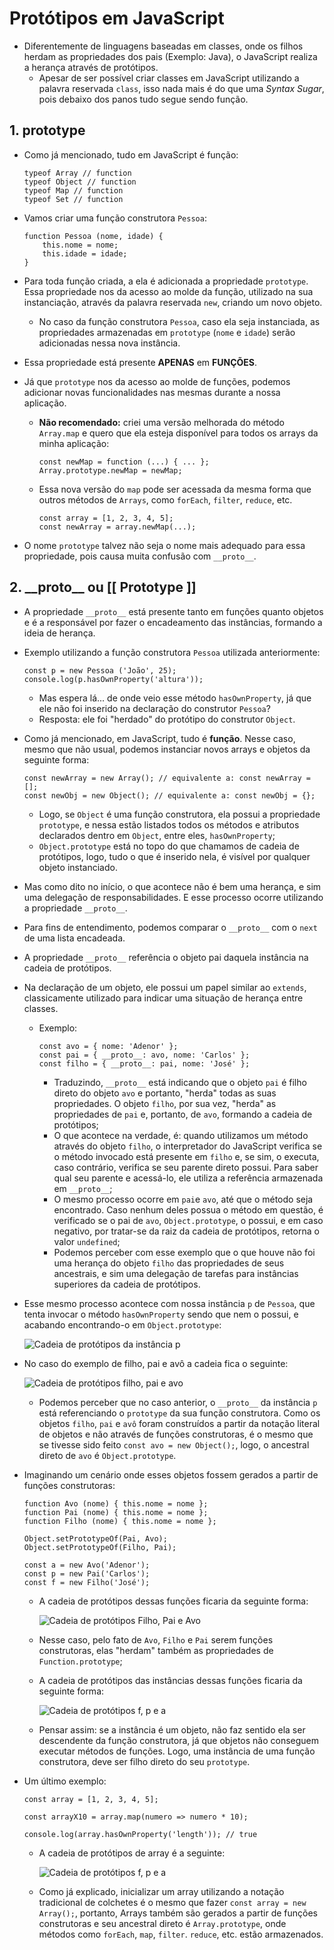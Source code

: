 # Protótipos em JavaScript

- Diferentemente de linguagens baseadas em classes, onde os filhos herdam as propriedades dos pais (Exemplo: Java), o JavaScript
realiza a herança através de protótipos.
    - Apesar de ser possível criar classes em JavaScript utilizando a palavra reservada `class`, isso nada mais é do que uma
    *Syntax Sugar*, pois debaixo dos panos tudo segue sendo função.

## 1. prototype

- Como já mencionado, tudo em JavaScript é função:

    ```
    typeof Array // function
    typeof Object // function
    typeof Map // function
    typeof Set // function
    ```

- Vamos criar uma função construtora `Pessoa`:

    ```
    function Pessoa (nome, idade) {
        this.nome = nome;
        this.idade = idade;
    }
    ```

- Para toda função criada, a ela é adicionada a propriedade `prototype`. Essa propriedade nos da acesso ao molde da função, utilizado
na sua instanciação, através da palavra reservada `new`, criando um novo objeto.
    - No caso da função construtora `Pessoa`, caso ela seja instanciada, as propriedades armazenadas em `prototype` (`nome` e `idade`)
    serão adicionadas nessa nova instância.

- Essa propriedade está presente **APENAS** em **FUNÇÕES**.

- Já que `prototype` nos da acesso ao molde de funções, podemos adicionar novas funcionalidades nas mesmas durante a nossa aplicação.
    - **Não recomendado:** criei uma versão melhorada do método `Array.map` e quero que ela esteja disponível para todos os arrays da
    minha aplicação:

        ```
        const newMap = function (...) { ... };
        Array.prototype.newMap = newMap;
        ```
    
    - Essa nova versão do `map` pode ser acessada da mesma forma que outros métodos de `Arrays`, como `forEach`, `filter`, `reduce`,
    etc.

        ```
        const array = [1, 2, 3, 4, 5];
        const newArray = array.newMap(...);
        ```

- O nome `prototype` talvez não seja o nome mais adequado para essa propriedade, pois causa muita confusão com `__proto__`.

## 2. \_\_proto\_\_ ou [[ Prototype ]]

- A propriedade `__proto__` está presente tanto em funções quanto objetos e é a responsável por fazer o encadeamento das instâncias,
formando a ideia de herança.

- Exemplo utilizando a função construtora `Pessoa` utilizada anteriormente:
    
    ```
    const p = new Pessoa ('João', 25);
    console.log(p.hasOwnProperty('altura'));
    ```

    - Mas espera lá... de onde veio esse método `hasOwnProperty`, já que ele não foi inserido na declaração do construtor `Pessoa`?
    - Resposta: ele foi "herdado" do protótipo do construtor `Object`.

- Como já mencionado, em JavaScript, tudo é **função**. Nesse caso, mesmo que não usual, podemos instanciar novos arrays e objetos 
da seguinte forma:

    ```
    const newArray = new Array(); // equivalente a: const newArray = [];
    const newObj = new Object(); // equivalente a: const newObj = {};
    ```

    - Logo, se `Object` é uma função construtora, ela possui a propriedade `prototype`, e nessa estão listados todos os métodos e
    atributos declarados dentro em `Object`, entre eles, `hasOwnProperty`;
    - `Object.prototype` está no topo do que chamamos de cadeia de protótipos, logo, tudo o que é inserido nela, é visível por
    qualquer objeto instanciado.

- Mas como dito no início, o que acontece não é bem uma herança, e sim uma delegação de responsabilidades. E esse processo ocorre
utilizando a propriedade `__proto__`.

- Para fins de entendimento, podemos comparar o `__proto__` com o `next` de uma lista encadeada.

- A propriedade `__proto__` referência o objeto pai daquela instância na cadeia de protótipos.

- Na declaração de um objeto, ele possui um papel similar ao `extends`, classicamente utilizado para indicar uma situação de herança 
entre classes.
    - Exemplo:

        ```
        const avo = { nome: 'Adenor' };
        const pai = { __proto__: avo, nome: 'Carlos' };
        const filho = { __proto__: pai, nome: 'José' };
        ```

        - Traduzindo, `__proto__` está indicando que o objeto `pai` é filho direto do objeto `avo` e portanto, "herda" todas as suas
        propriedades. O objeto `filho`, por sua vez, "herda" as propriedades de `pai` e, portanto, de `avo`, formando a cadeia de
        protótipos;
        - O que acontece na verdade, é: quando utilizamos um método através do objeto `filho`, o interpretador do JavaScript verifica
        se o método invocado está presente em `filho` e, se sim, o executa, caso contrário, verifica se seu parente direto possui. Para
        saber qual seu parente e acessá-lo, ele utiliza a referência armazenada em `__proto__`;
        - O mesmo processo ocorre em `pai`e `avo`, até que o método seja encontrado. Caso nenhum deles possua o método em questão, é
        verificado se o pai de `avo`, `Object.prototype`, o possui, e em caso negativo, por tratar-se da raiz da cadeia de protótipos,
        retorna o valor `undefined`;
        - Podemos perceber com esse exemplo que o que houve não foi uma herança do objeto `filho` das propriedades de seus ancestrais,
        e sim uma delegação de tarefas para instâncias superiores da cadeia de protótipos.

- Esse mesmo processo acontece com nossa instância `p` de `Pessoa`, que tenta invocar o método `hasOwnProperty` sendo que nem o possui,
e acabando encontrando-o em `Object.prototype`:

    ![Cadeia de protótipos da instância p](./imgs/prototype-chain-1.png)

- No caso do exemplo de filho, pai e avô a cadeia fica o seguinte:

    ![Cadeia de protótipos filho, pai e avo](./imgs/prototype-chain-2.png)

    - Podemos perceber que no caso anterior, o `__proto__` da instância `p` está referenciando o `prototype` da sua função construtora.
    Como os objetos `filho`, `pai` e `avô` foram construídos a partir da notação literal de objetos e não através de funções construtoras,
    é o mesmo que se tivesse sido feito `const avo = new Object();`, logo, o ancestral direto de `avo` é `Object.prototype`.

- Imaginando um cenário onde esses objetos fossem gerados a partir de funções construtoras:

    ```
    function Avo (nome) { this.nome = nome };
    function Pai (nome) { this.nome = nome };
    function Filho (nome) { this.nome = nome };

    Object.setPrototypeOf(Pai, Avo);
    Object.setPrototypeOf(Filho, Pai);

    const a = new Avo('Adenor');
    const p = new Pai('Carlos');
    const f = new Filho('José');
    ```

    - A cadeia de protótipos dessas funções ficaria da seguinte forma:

        ![Cadeia de protótipos Filho, Pai e Avo](./imgs/prototype-chain-3.png)

    - Nesse caso, pelo fato de `Avo`, `Filho` e `Pai` serem funções construtoras, elas "herdam" também as propriedades de `Function.prototype`;

    - A cadeia de protótipos das instâncias dessas funções ficaria da seguinte forma:

        ![Cadeia de protótipos f, p e a](./imgs/prototype-chain-4.png)

    - Pensar assim: se a instância é um objeto, não faz sentido ela ser descendente da função construtora, já que objetos não conseguem executar
    métodos de funções. Logo, uma instância de uma função construtora, deve ser filho direto do seu `prototype`.

- Um último exemplo:

    ```
    const array = [1, 2, 3, 4, 5];

    const arrayX10 = array.map(numero => numero * 10);

    console.log(array.hasOwnProperty('length')); // true
    ```

    - A cadeia de protótipos de array é a seguinte:

        ![Cadeia de protótipos f, p e a](./imgs/prototype-chain-5.png)

    - Como já explicado, inicializar um array utilizando a notação tradicional de colchetes é o mesmo que fazer `const array = new Array();`, portanto,
    Arrays também são gerados a partir de funções construtoras e seu ancestral direto é `Array.prototype`, onde métodos como `forEach`, `map`, `filter`.
    `reduce`, etc. estão armazenados.







